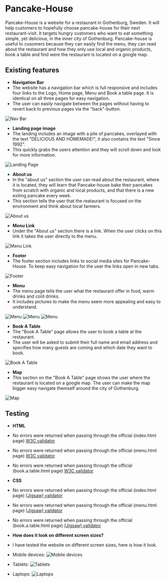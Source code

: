 # Pancake-House

Pancake-House is a website for a restaurant in Gothenburg, Sweden. It will help customers to hopefully choose pancake-house for their next restaurant-visit. It targets hungry customers who want to eat something simple, yet delicious, in the inner city of Gothenburg. Pancake-house is useful to cusomers because they can easily find the menu, they can read about the restaurant and how they only use local and organic products, book a table and find were the restaurant is located on a google map.

## Existing features

- __Navigation Bar__
- The website has a navigation bar which is full responsive and includes four links to the Logo, Home page, Menu and Book a table page. It is identical on all three pages for easy navigation.
- The user can easily navigate between the pages without having to revert back to previous pages via the "back"-button.

![Nav Bar](https://github.com/juliachelsie/Pancake-house/blob/main/media/nav-bar.PNG)

- __Landing page image__
- The landing includes an image with a pile of pancakes, overlayed with the text "DELICIOUS AND HOMEMADE!", it also contains the text "Since 1992".
- This quickly grabs the users attention and they will scroll down and look for more information.
  
![Landing Page](https://github.com/juliachelsie/Pancake-house/blob/main/media/landing-page.PNG)

- __About us__
- In the "about us" section the user can read about the restaurant, where it is located, they will learn that Pancake-house bake their pancakes from scratch with organic and local products, and that there is a new exiting pancake every week.
- This section tells the user that the reataurant is focused on the environment and think about local farmers.
  
![About us](https://github.com/juliachelsie/Pancake-house/blob/main/media/about-us.PNG)

- __Menu Link__
- Under the "About us" section there is a link. When the user clicks on this link it takes the user directly to the menu.
  
![Menu Link](https://github.com/juliachelsie/Pancake-house/blob/main/media/menu-link.PNG)

- __Footer__
- The footer section includes links to social media sites for Pancake-House. To keep easy navigation for the user the links open in new tabs.

![Footer](https://github.com/juliachelsie/Pancake-house/blob/main/media/footer.PNG)

- __Menu__
- The menu page tells the user what the restaurant offer in food, warm drinks and cold drinks. 
- It includes pictures to make the menu seem more appealing and easy to understand.

![Menu](https://github.com/juliachelsie/Pancake-house/blob/main/media/menu-food.PNG)
![Menu](https://github.com/juliachelsie/Pancake-house/blob/main/media/menu-warm.PNG)
![Menu](https://github.com/juliachelsie/Pancake-house/blob/main/media/menu-cold.PNG)
  
- __Book A Table__
- The "Book A Table" page allows the user to book a table at the restaurant.
- The user will be asked to submit their full name and email address and specifies how many guests are coming and which date they want to book.
  
![Book A Table](https://github.com/juliachelsie/Pancake-house/blob/main/media/book-a-table.PNG)

- __Map__
- This section on the "Book A Table" page shows the user where the restaurant is located on a google map. The user can make the map bigger easy navigate themself around the city of Gothenburg.

![Map](https://github.com/juliachelsie/Pancake-house/blob/main/media/map.PNG)

## Testing

- __HTML__
- No errors were returned when passing through the official (index.html page) [W3C validator](https://validator.w3.org/nu/?doc=https%3A%2F%2Fjuliachelsie.github.io%2FPancake-house%2Findex.html)
- No errors were returned when passing through the official (menu.html page) [W3C validator](https://validator.w3.org/nu/?doc=https%3A%2F%2Fjuliachelsie.github.io%2FPancake-house%2Fmenu.html)
- No errors were returned when passing through the official (book.a.table.html page) [W3C validator](https://validator.w3.org/nu/?doc=https%3A%2F%2Fjuliachelsie.github.io%2FPancake-house%2Fbook.a.table.html)
  
- __CSS__
- No errors were returned when passing through the official (index.html page) [(Jigsaw) validator](https://jigsaw.w3.org/css-validator/validator?uri=https%3A%2F%2Fjuliachelsie.github.io%2FPancake-house%2Findex.html&profile=css3svg&usermedium=all&warning=1&vextwarning=&lang=sv)
- No errors were returned when passing through the official (menu.html page) [(Jigsaw) validator](https://jigsaw.w3.org/css-validator/validator?uri=https%3A%2F%2Fjuliachelsie.github.io%2FPancake-house%2Fmenu.html&profile=css3svg&usermedium=all&warning=1&vextwarning=&lang=sv)
- No errors were returned when passing through the official (book.a.table.html page) [(Jigsaw) validator](https://jigsaw.w3.org/css-validator/validator?uri=https%3A%2F%2Fjuliachelsie.github.io%2FPancake-house%2Fbook.a.table.html&profile=css3svg&usermedium=all&warning=1&vextwarning=&lang=sv)

- __How does it look on different screen sizes?__
- I have tested the website on different screen sizes, here is how it look.
- Mobile devices:
![Mobile devices](https://github.com/juliachelsie/Pancake-house/blob/main/media/website%20on%20mobile.PNG)
- Tablets:
![Tablets](https://github.com/juliachelsie/Pancake-house/blob/main/media/website%20on%20tablet.PNG)
- Laptops:
![Laptops](https://github.com/juliachelsie/Pancake-house/blob/main/media/website%20on%20laptop.PNG)
